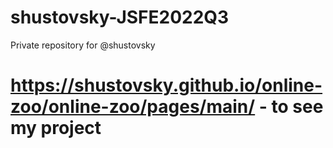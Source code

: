 # shustovsky-JSFE2022Q3
Private repository for @shustovsky
# https://shustovsky.github.io/online-zoo/online-zoo/pages/main/ - to see my project
